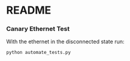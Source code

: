 # README #


### Canary Ethernet Test ###

With the ethernet in the disconnected state run:
```
python automate_tests.py
```